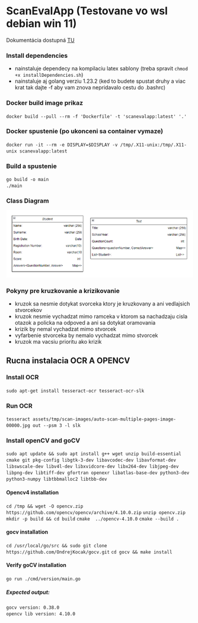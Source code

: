 # ScanEvalApp (Testovane vo wsl debian win 11)

Dokumentácia dostupná [TU](https://docs.google.com/document/d/1oPEVyG-Ius-a9JKvhcH9mh4ZzbzJkZ4PRGxit0UCV0w/edit?usp=sharing)

### Install dependencies
- nainstaluje dependecy na kompilaciu latex sablony (treba spravit `chmod +x installDependencies.sh`)
- nainstaluje aj golang verziu 1.23.2 (ked to budete spustat druhy a viac krat tak dajte -f aby vam znova nepridavalo cestu do .bashrc)

### Docker build image prikaz
`docker build --pull --rm -f 'Dockerfile' -t 'scanevalapp:latest' '.'`

### Docker spustenie (po ukonceni sa container vymaze)
`docker run -it --rm -e DISPLAY=$DISPLAY -v /tmp/.X11-unix:/tmp/.X11-unix scanevalapp:latest`

### Build a spustenie
`go build -o main` \
`./main`

### Class Diagram
![Class Diagram](assets/images/class-diagram-tp.png)

### Pokyny pre kruzkovanie a krizikovanie
- kruzok sa nesmie dotykat svorceka ktory je kruzkovany a ani vedlajsich stvorcekov
- kruzok nesmie vychadzat mimo ramceka v ktorom sa nachadzaju cisla otazok a policka na odpoved a ani sa dotykat oramovania
- krizik by nemal vychadzat mimo stvorcek
- vyfarbenie stvorceka by nemalo vychadzat mimo stvorcek
- kruzok ma vacsiu prioritu ako krizik

## Rucna instalacia OCR A OPENCV

### Install OCR
`sudo apt-get install tesseract-ocr tesseract-ocr-slk`
### Run OCR
`tesseract assets/tmp/scan-images/auto-scan-multiple-pages-image-00000.jpg out --psm 3 -l slk`

### Install openCV and goCV
`sudo apt update && sudo apt install g++ wget unzip build-essential cmake git pkg-config libgtk-3-dev libavcodec-dev libavformat-dev libswscale-dev libv4l-dev libxvidcore-dev libx264-dev libjpeg-dev libpng-dev libtiff-dev gfortran openexr libatlas-base-dev python3-dev python3-numpy libtbbmalloc2 libtbb-dev`
#### Opencv4 installation
`cd /tmp && wget -O opencv.zip https://github.com/opencv/opencv/archive/4.10.0.zip`
`unzip opencv.zip`
`mkdir -p build && cd build`
`cmake  ../opencv-4.10.0`
`cmake --build .`
#### gocv installation
`cd /usr/local/go/src && sudo git clone https://github.com/OndrejKocak/gocv.git`
`cd gocv && make install`

#### Verify goCV installation
`go run ./cmd/version/main.go`
##### Expected output:
`gocv version: 0.38.0` \
`opencv lib version: 4.10.0`

